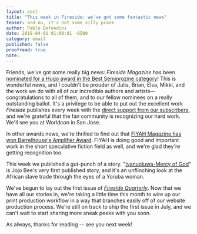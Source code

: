 ```yaml
---
layout: post
title: "This week in Fireside: we've got some fantastic news"
teaser: and no, it's not some silly prank
author: Pablo Defendini
date: 2018-04-01 01:00:01 -0500
category: email
published: false
proofread: true
note:
---
```


Friends, we've got some really big news: _Fireside Magazine_ has been [nominated for a Hugo award in the Best Semiprozine category](https://www.theverge.com/2018/3/31/17183718/2018-hugo-award-nominations-science-fiction-fantasy-books
)! This is wonderful news, and I couldn't be prouder of Julia, Brian, Elsa, Mikki, and the work we do with all of our incredible authors and artists—congratulations to all of them, and to our fellow nominees on a really outstanding ballot. It's a privilege to be able to put out the excellent work _Fireside_ publishes every week with the [direct support from our subscribers](https://firesidefiction.com/#subscribe), and we're grateful that the fan community is recognizing our hard work. We'll see you at Worldcon in San Jose.

In other awards news, we're thrilled to find out that [FIYAH Magazine has won Barrelhouse's Amplifier Award](https://www.barrelhousemag.com/news-and-updates/2018/3/31/2018-barrelhouse-amplifier-awarded-to-fiyah-a-magazine-of-black-speculative-fiction). FIYAH is doing good and important work in the short speculative fiction field as well, and we're glad they're getting recognition too.


This week we published a gut-punch of a story. "[Iyanuoluwa-Mercy of God](https://firesidefiction.com/iyanuoluwa-mercy-of-god)" is Jojo Bee's very first published story, and it's an unflinching look at the African slave trade through the eyes of a Yoruba woman.

We've begun to lay out the first issue of [_Fireside Quarterly_](https://d.rip/fireside). Now that we have all our stories in, we're taking a little time this month to wire up our print production workflow in a way that branches easily off of our website production process. We're still on track to ship the first issue in July, and we can't wait to start sharing more sneak peeks with you soon.

As always, thanks for reading -- see you next week!
